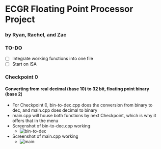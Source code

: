 # ECGR Floating Point Processor Project
### by Ryan, Rachel, and Zac

### TO-DO
- [ ] Integrate working functions into one file
- [ ] Start on ISA

### Checkpoint 0
#### Converting from real decimal (base 10) to 32 bit, floating point binary (base 2)
- For Checkpoint 0, bin-to-dec.cpp does the conversion from binary to dec, and main.cpp does decimal to binary
- main.cpp will house both functions by next Checkpoint, which is why it offers that in the menu
- Screenshot of bin-to-dec.cpp working
  - ![bin-to-dec](https://imgur.com/NtqO7fX)
- Screenshot of main.cpp working
  - ![main](https://imgur.com/EHIRMkZ)

